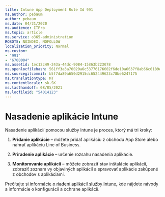 ```yaml
---
title: Intune App Deployment Rule Id 991
ms.author: pebaum
author: pebaum
ms.date: 04/21/2020
ms.audience: ITPro
ms.topic: article
ms.service: o365-administration
ROBOTS: NOINDEX, NOFOLLOW
localization_priority: Normal
ms.custom:
- "991"
- "6700004"
ms.assetid: 1ec12c49-243a-44dc-9084-15863b223078
ms.openlocfilehash: 561ff3a3a70029a6c53776176602f6de10a6637f8ab66c0189d7584220316e87
ms.sourcegitcommit: b5f7da89a650d2915dc652449623c78be6247175
ms.translationtype: MT
ms.contentlocale: sk-SK
ms.lasthandoff: 08/05/2021
ms.locfileid: "54014123"
---
```

# <a name="intune-app-deployment"></a>Nasadenie aplikácie Intune

Nasadenie aplikácií pomocou služby Intune je proces, ktorý má tri kroky:
  
1. **Pridanie aplikácie** – môžete pridať aplikáciu z obchodu App Store alebo nahrať aplikáciu Line of Business.

2. **Priradenie aplikácie** – určenie rozsahu nasadenia aplikácie.

3. **Monitorovanie aplikácií** – môžete zobraziť stav inštalácie aplikácií, zobraziť zoznam vy objaviných aplikácií a spravovať aplikácie zakúpené z obchodov s aplikáciami.

Prečítajte [si informácie o riadení aplikácií služby Intune,](https://docs.microsoft.com/intune/app-management) kde nájdete návody a informácie o konfigurácii a ochrane aplikácií.
  